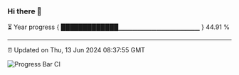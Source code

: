 ### Hi there 👋

⏳ Year progress { █████████████▁▁▁▁▁▁▁▁▁▁▁▁▁▁▁▁▁ } 44.91 %

---

⏰ Updated on Thu, 13 Jun 2024 08:37:55 GMT

![Progress Bar CI](https://github.com/IshwaranRudhara/GIT-ACTION/workflows/Progress%20Bar%20CI/badge.svg)
